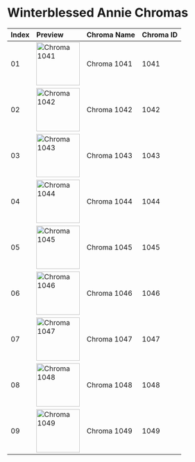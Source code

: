 # Winterblessed Annie Chromas

| Index | Preview | Chroma Name | Chroma ID |
|:---|:---|:---|:---|
| 01 | <img src='https://raw.communitydragon.org/latest/plugins/rcp-be-lol-game-data/global/default/v1/champion-chroma-images/1/1041.png' alt='Chroma 1041' width='100'> | Chroma 1041 | 1041 |
| 02 | <img src='https://raw.communitydragon.org/latest/plugins/rcp-be-lol-game-data/global/default/v1/champion-chroma-images/1/1042.png' alt='Chroma 1042' width='100'> | Chroma 1042 | 1042 |
| 03 | <img src='https://raw.communitydragon.org/latest/plugins/rcp-be-lol-game-data/global/default/v1/champion-chroma-images/1/1043.png' alt='Chroma 1043' width='100'> | Chroma 1043 | 1043 |
| 04 | <img src='https://raw.communitydragon.org/latest/plugins/rcp-be-lol-game-data/global/default/v1/champion-chroma-images/1/1044.png' alt='Chroma 1044' width='100'> | Chroma 1044 | 1044 |
| 05 | <img src='https://raw.communitydragon.org/latest/plugins/rcp-be-lol-game-data/global/default/v1/champion-chroma-images/1/1045.png' alt='Chroma 1045' width='100'> | Chroma 1045 | 1045 |
| 06 | <img src='https://raw.communitydragon.org/latest/plugins/rcp-be-lol-game-data/global/default/v1/champion-chroma-images/1/1046.png' alt='Chroma 1046' width='100'> | Chroma 1046 | 1046 |
| 07 | <img src='https://raw.communitydragon.org/latest/plugins/rcp-be-lol-game-data/global/default/v1/champion-chroma-images/1/1047.png' alt='Chroma 1047' width='100'> | Chroma 1047 | 1047 |
| 08 | <img src='https://raw.communitydragon.org/latest/plugins/rcp-be-lol-game-data/global/default/v1/champion-chroma-images/1/1048.png' alt='Chroma 1048' width='100'> | Chroma 1048 | 1048 |
| 09 | <img src='https://raw.communitydragon.org/latest/plugins/rcp-be-lol-game-data/global/default/v1/champion-chroma-images/1/1049.png' alt='Chroma 1049' width='100'> | Chroma 1049 | 1049 |
